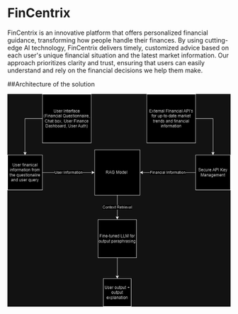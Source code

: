 # FinCentrix

FinCentrix is an innovative platform that offers personalized financial guidance, transforming how people handle their finances. By using cutting-edge AI technology, FinCentrix delivers timely, customized advice based on each user's unique financial situation and the latest market information. Our approach prioritizes clarity and trust, ensuring that users can easily understand and rely on the financial decisions we help them make.

##Architecture of the solution

![Architecture](https://github.com/AbhinavJoe/FinCentrix-A-User-Centric-AI-Financial-Advisor/blob/main/Architecture.png?raw=true)
